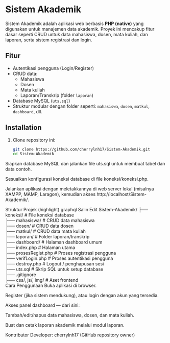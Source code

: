 # Sistem Akademik

Sistem Akademik adalah aplikasi web berbasis **PHP (native)** yang digunakan untuk manajemen data akademik. Proyek ini mencakup fitur dasar seperti CRUD untuk data mahasiswa, dosen, mata kuliah, dan laporan, serta sistem registrasi dan login.

##  Fitur

- Autentikasi pengguna (Login/Register)
- CRUD data:
  - Mahasiswa
  - Dosen
  - Mata kuliah
  - Laporan/Transkrip (folder `laporan`)
- Database MySQL (`uts.sql`)
- Struktur modular dengan folder seperti: `mahasiswa`, `dosen`, `matkul`, `dashboard`, dll.

##  Installation

1. Clone repository ini:
   ```bash
   git clone https://github.com/cherrylnh17/Sistem-Akademik.git
   cd Sistem-Akademik
Siapkan database MySQL dan jalankan file uts.sql untuk membuat tabel dan data contoh.

Sesuaikan konfigurasi koneksi database di file koneksi/koneksi.php.

Jalankan aplikasi dengan meletakkannya di web server lokal (misalnya XAMPP, MAMP, Laragon), kemudian akses http://localhost/Sistem-Akademik/.

Struktur Projek (highlight)
graphql
Salin
Edit
Sistem-Akademik/
├── koneksi/           # File koneksi database<br>
├── mahasiswa/         # CRUD data mahasiswa<br>
├── dosen/             # CRUD data dosen<br>
├── matkul/            # CRUD data mata kuliah<br>
├── laporan/           # Folder laporan/transkrip<br>
├── dashboard/         # Halaman dashboard umum<br>
├── index.php          # Halaman utama<br>
├── prosesRegist.php   # Proses registrasi pengguna<br>
├── verifLogin.php     # Proses autentikasi pengguna<br>
├── destroy.php        # Logout / penghapusan sesi<br>
├── uts.sql            # Skrip SQL untuk setup database<br>
├── .gitignore<br>
├── css/, js/, img/    # Aset frontend<br>
Cara Penggunaan
Buka aplikasi di browser.

Register (jika sistem mendukung), atau login dengan akun yang tersedia.

Akses panel dashboard — dari sini:

Tambah/edit/hapus data mahasiswa, dosen, dan mata kuliah.

Buat dan cetak laporan akademik melalui modul laporan.

Kontributor
Developer: cherrylnh17 (GitHub repository owner)
